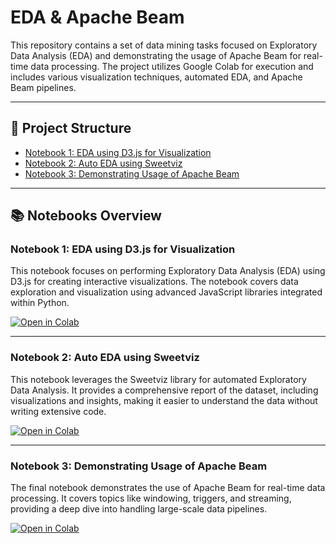 # EDA & Apache Beam

This repository contains a set of data mining tasks focused on Exploratory Data Analysis (EDA) and demonstrating the usage of Apache Beam for real-time data processing. The project utilizes Google Colab for execution and includes various visualization techniques, automated EDA, and Apache Beam pipelines.

---

## 📂 Project Structure

- [Notebook 1: EDA using D3.js for Visualization](#notebook-1-eda-using-d3js-for-visualization)
- [Notebook 2: Auto EDA using Sweetviz](#notebook-2-auto-eda-using-sweetviz)
- [Notebook 3: Demonstrating Usage of Apache Beam](#notebook-3-demonstrating-usage-of-apache-beam)

---

## 📚 Notebooks Overview

### Notebook 1: EDA using D3.js for Visualization
This notebook focuses on performing Exploratory Data Analysis (EDA) using D3.js for creating interactive visualizations. The notebook covers data exploration and visualization using advanced JavaScript libraries integrated within Python.

[![Open in Colab](https://colab.research.google.com/assets/colab-badge.svg)](https://colab.research.google.com/drive/18lFDBYVEwbfJZzVQMdE94LI0ArtW35w5?usp=sharing)

---

### Notebook 2: Auto EDA using Sweetviz
This notebook leverages the Sweetviz library for automated Exploratory Data Analysis. It provides a comprehensive report of the dataset, including visualizations and insights, making it easier to understand the data without writing extensive code.

[![Open in Colab](https://colab.research.google.com/assets/colab-badge.svg)](https://colab.research.google.com/drive/1WLr2vhSqzMH-jFYkPhd3I003WJaf4QWO?usp=sharing)

---

### Notebook 3: Demonstrating Usage of Apache Beam
The final notebook demonstrates the use of Apache Beam for real-time data processing. It covers topics like windowing, triggers, and streaming, providing a deep dive into handling large-scale data pipelines.

[![Open in Colab](https://colab.research.google.com/assets/colab-badge.svg)](https://colab.research.google.com/drive/1_nZXah50MxlYBq8D5QJ99Weq_ssrjEa6?usp=sharing)
